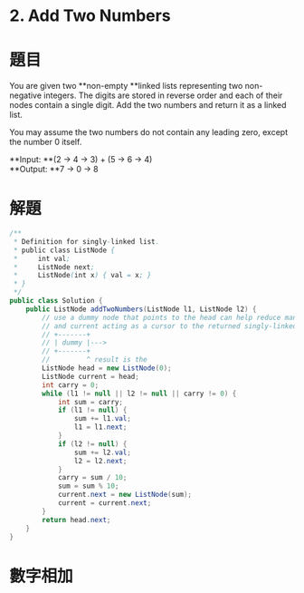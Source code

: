# 2. Add Two Numbers

# 題目

You are given two **non-empty **linked lists representing two non-negative integers. The digits are stored in reverse order and each of their nodes contain a single digit. Add the two numbers and return it as a linked list.

You may assume the two numbers do not contain any leading zero, except the number 0 itself.

**Input:  **\(2 -&gt; 4 -&gt; 3\) + \(5 -&gt; 6 -&gt; 4\)  
**Output: **7 -&gt; 0 -&gt; 8

# 解題

```java
/**
 * Definition for singly-linked list.
 * public class ListNode {
 *     int val;
 *     ListNode next;
 *     ListNode(int x) { val = x; }
 * }
 */
public class Solution {
    public ListNode addTwoNumbers(ListNode l1, ListNode l2) {
        // use a dummy node that points to the head can help reduce many of the checks,
        // and current acting as a cursor to the returned singly-linked list.
        // +-------+
        // | dummy |--->
        // +-------+
        //         ^ result is the 
        ListNode head = new ListNode(0);
        ListNode current = head;
        int carry = 0;
        while (l1 != null || l2 != null || carry != 0) {
            int sum = carry;
            if (l1 != null) {
                sum += l1.val;
                l1 = l1.next;
            }
            if (l2 != null) {
                sum += l2.val;
                l2 = l2.next;
            }
            carry = sum / 10;
            sum = sum % 10;
            current.next = new ListNode(sum);
            current = current.next;
        }
        return head.next;
    }
}
```

# 數字相加



